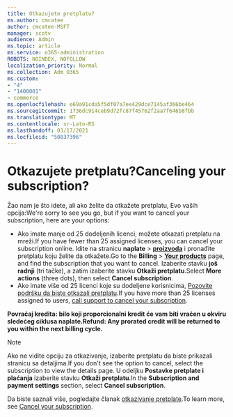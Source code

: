 ```yaml
---
title: Otkazujete pretplatu?
ms.author: cmcatee
author: cmcatee-MSFT
manager: scotv
audience: Admin
ms.topic: article
ms.service: o365-administration
ROBOTS: NOINDEX, NOFOLLOW
localization_priority: Normal
ms.collection: Adm_O365
ms.custom:
- "4"
- "1400001"
- commerce
ms.openlocfilehash: e69a91cda5f5df07a7ee429dce7145af366be464
ms.sourcegitcommit: 1736dc914ceb9d72fc87f45762f2aa7f646b8fbb
ms.translationtype: MT
ms.contentlocale: sr-Latn-RS
ms.lasthandoff: 03/17/2021
ms.locfileid: "50837396"
---
```

# <a name="canceling-your-subscription"></a><span data-ttu-id="7fc87-102">Otkazujete pretplatu?</span><span class="sxs-lookup"><span data-stu-id="7fc87-102">Canceling your subscription?</span></span>

<span data-ttu-id="7fc87-103">Žao nam je što idete, ali ako želite da otkažete pretplatu, Evo vaših opcija:</span><span class="sxs-lookup"><span data-stu-id="7fc87-103">We're sorry to see you go, but if you want to cancel your subscription, here are your options:</span></span>
  
- <span data-ttu-id="7fc87-104">Ako imate manje od 25 dodeljenih licenci, možete otkazati pretplatu na mreži.</span><span class="sxs-lookup"><span data-stu-id="7fc87-104">If you have fewer than 25 assigned licenses, you can cancel your subscription online.</span></span> <span data-ttu-id="7fc87-105">Idite na stranicu **naplate** \> **[proizvoda](https://go.microsoft.com/fwlink/p/?linkid=842054)** i pronađite pretplatu koju želite da otkažete.</span><span class="sxs-lookup"><span data-stu-id="7fc87-105">Go to the **Billing** \> **[Your products](https://go.microsoft.com/fwlink/p/?linkid=842054)** page, and find the subscription that you want to cancel.</span></span> <span data-ttu-id="7fc87-106">Izaberite stavku **još radnji** (tri tačke), a zatim izaberite stavku **Otkaži pretplatu**.</span><span class="sxs-lookup"><span data-stu-id="7fc87-106">Select **More actions** (three dots), then select **Cancel subscription**.</span></span>
- <span data-ttu-id="7fc87-107">Ako imate više od 25 licenci koje su dodeljene korisnicima, [Pozovite podršku da biste otkazali pretplatu](https://docs.microsoft.com/microsoft-365/admin/contact-support-for-business-products?view=o365-worldwide).</span><span class="sxs-lookup"><span data-stu-id="7fc87-107">If you have more than 25 licenses assigned to users, [call support to cancel your subscription](https://docs.microsoft.com/microsoft-365/admin/contact-support-for-business-products?view=o365-worldwide).</span></span>
  
<span data-ttu-id="7fc87-108">**Povraćaj kredita: bilo koji proporcionalni kredit će vam biti vraćen u okviru sledećeg ciklusa naplate.**</span><span class="sxs-lookup"><span data-stu-id="7fc87-108">**Refund: Any prorated credit will be returned to you within the next billing cycle.**</span></span>

> [!NOTE]
> <span data-ttu-id="7fc87-109">Ako ne vidite opciju za otkazivanje, izaberite pretplatu da biste prikazali stranicu sa detaljima.</span><span class="sxs-lookup"><span data-stu-id="7fc87-109">If you don't see the option to cancel, select the subscription to view the details page.</span></span> <span data-ttu-id="7fc87-110">U odeljku **Postavke pretplate i plaćanja** izaberite stavku **Otkaži pretplatu**.</span><span class="sxs-lookup"><span data-stu-id="7fc87-110">In the **Subscription and payment settings** section, select **Cancel subscription**.</span></span>

<span data-ttu-id="7fc87-111">Da biste saznali više, pogledajte članak [otkazivanje pretplate](https://docs.microsoft.com/microsoft-365/commerce/subscriptions/cancel-your-subscription).</span><span class="sxs-lookup"><span data-stu-id="7fc87-111">To learn more, see [Cancel your subscription](https://docs.microsoft.com/microsoft-365/commerce/subscriptions/cancel-your-subscription).</span></span>
